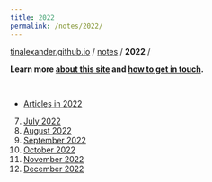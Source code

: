 ```yaml
---
title: 2022
permalink: /notes/2022/
---
```


[tinalexander.github.io](https://tinalexander.github.io/) / [notes](https://tinalexander.github.io/notes/) / **2022** /

**Learn more [about this site](https://tinalexander.github.io/notes/) and [how to get in touch](https://github.com/tinalexander#about-me).** 

<br>

- [Articles in 2022](https://tinalexander.github.io/notes/2022/articles)

7. [July 2022](https://tinalexander.github.io/notes/2022/07)
8. [August 2022](https://tinalexander.github.io/notes/2022/08)
9. [September 2022](https://tinalexander.github.io/notes/2022/09)
10. [October 2022](https://tinalexander.github.io/notes/2022/10)
11. [November 2022](https://tinalexander.github.io/notes/2022/11)
12. [December 2022](https://tinalexander.github.io/notes/2022/12)

